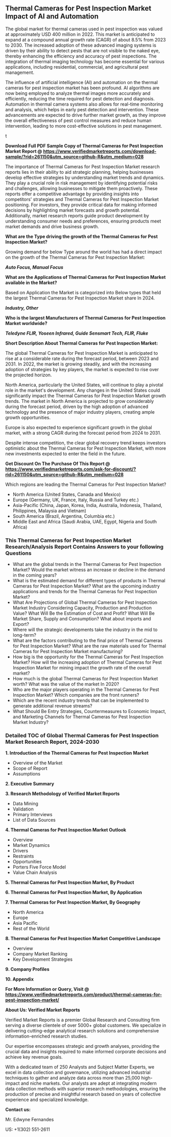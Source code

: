 <h2>Thermal Cameras for Pest Inspection Market Impact of AI and Automation</h2><p>The global market for thermal cameras used in pest inspection was valued at approximately USD 400 million in 2022. This market is anticipated to expand at a compound annual growth rate (CAGR) of about 8.5% from 2023 to 2030. The increased adoption of these advanced imaging systems is driven by their ability to detect pests that are not visible to the naked eye, thereby enhancing the efficiency and accuracy of pest inspections. The integration of thermal imaging technology has become essential for various applications, including residential, commercial, and agricultural pest management.</p><p>The influence of artificial intelligence (AI) and automation on the thermal cameras for pest inspection market has been profound. AI algorithms are now being employed to analyze thermal images more accurately and efficiently, reducing the time required for pest detection and diagnosis. Automation in thermal camera systems also allows for real-time monitoring and analysis, which helps in early pest detection and intervention. These advancements are expected to drive further market growth, as they improve the overall effectiveness of pest control measures and reduce human intervention, leading to more cost-effective solutions in pest management.</p>t</p><p id="" class=""><strong>Download Full PDF Sample Copy of Thermal Cameras for Pest Inspection Market Report @ <a href="https://www.verifiedmarketreports.com/download-sample/?rid=261150&utm_source=github-R&utm_medium=028" target="_blank">https://www.verifiedmarketreports.com/download-sample/?rid=261150&utm_source=github-R&utm_medium=028</a></strong></p><p>The importance of&nbsp;Thermal Cameras for Pest Inspection Market research reports lies in their ability to aid strategic planning, helping businesses develop effective strategies by understanding market trends and dynamics. They play a crucial role in risk management by identifying potential risks and challenges, allowing businesses to mitigate them proactively. These reports offer a competitive advantage by providing insights into competitors' strategies and Thermal Cameras for Pest Inspection Market positioning. For investors, they provide critical data for making informed decisions by highlighting market forecasts and growth potential. Additionally, market research reports guide product development by understanding consumer needs and preferences, ensuring products meet market demands and drive business growth.</p><p><strong>What are the&nbsp;Type driving the growth of the Thermal Cameras for Pest Inspection Market?</strong></p><p id="" class="">Growing demand for below Type around the world has had a direct impact on the growth of the Thermal Cameras for Pest Inspection Market:</p><em><strong>Auto Focus, Manual Focus</strong></em></p><strong>What are the&nbsp;Applications&nbsp;of Thermal Cameras for Pest Inspection Market available in the Market?</strong></p><p id="" class="">Based on Application the Market is categorized into Below types that held the largest Thermal Cameras for Pest Inspection Market share In 2024.</p><em><strong>Industry, Other</strong></em></p><strong>Who is the largest Manufacturers of Thermal Cameras for Pest Inspection Market worldwide?</strong></p><p><em><strong>Teledyne FLIR, Yoseen Infrared, Guide Sensmart Tech, FLIR, Fluke</strong></em></p><p id="" class=""><strong>Short Description About Thermal Cameras for Pest Inspection Market:</strong></p><p>The global Thermal Cameras for Pest Inspection Market is anticipated to rise at a considerable rate during the forecast period, between 2023 and 2031. In 2022, the market is growing steadily, and with the increasing adoption of strategies by key players, the market is expected to rise over the projected horizon.</p><p>North America, particularly the United States, will continue to play a pivotal role in the market's development. Any changes in the United States could significantly impact the Thermal Cameras for Pest Inspection Market growth trends. The market in North America is projected to grow considerably during the forecast period, driven by the high adoption of advanced technology and the presence of major industry players, creating ample growth opportunities.</p><p>Europe is also expected to experience significant growth in the global market, with a strong CAGR during the forecast period from 2024 to 2031.</p><p>Despite intense competition, the clear global recovery trend keeps investors optimistic about the Thermal Cameras for Pest Inspection Market, with more new investments expected to enter the field in the future.</p><p id="" class=""><strong>Get Discount On The Purchase Of This Report @ <a href="https://www.verifiedmarketreports.com/ask-for-discount/?rid=261150&utm_source=github-R&utm_medium=028" target="_blank">https://www.verifiedmarketreports.com/ask-for-discount/?rid=261150&utm_source=github-R&utm_medium=028</a></strong></p>Which regions are leading the Thermal Cameras for Pest Inspection Market?</p><ul><li>North America (United States, Canada and Mexico)</li><li>Europe (Germany, UK, France, Italy, Russia and Turkey etc.)</li><li>Asia-Pacific (China, Japan, Korea, India, Australia, Indonesia, Thailand, Philippines, Malaysia and Vietnam)</li><li>South America (Brazil, Argentina, Columbia etc.)</li><li>Middle East and Africa (Saudi Arabia, UAE, Egypt, Nigeria and South Africa)</li></ul><h3 id="" class="">This Thermal Cameras for Pest Inspection Market Research/Analysis Report Contains Answers to your following Questions</h3><ul><li>What are the global trends in the Thermal Cameras for Pest Inspection Market? Would the market witness an increase or decline in the demand in the coming years?</li><li>What is the estimated demand for different types of products in Thermal Cameras for Pest Inspection Market? What are the upcoming industry applications and trends for the Thermal Cameras for Pest Inspection Market?</li><li>What Are Projections of Global Thermal Cameras for Pest Inspection Market Industry Considering Capacity, Production and Production Value? What Will Be the Estimation of Cost and Profit? What Will Be Market Share, Supply and Consumption? What about imports and Export?</li><li>Where will the strategic developments take the industry in the mid to long-term?</li><li>What are the factors contributing to the final price of Thermal Cameras for Pest Inspection Market? What are the raw materials used for Thermal Cameras for Pest Inspection Market manufacturing?</li><li>How big is the opportunity for the Thermal Cameras for Pest Inspection Market? How will the increasing adoption of Thermal Cameras for Pest Inspection Market for mining impact the growth rate of the overall market?</li><li>How much is the global Thermal Cameras for Pest Inspection Market worth? What was the value of the market In 2020?</li><li>Who are the major players operating in the Thermal Cameras for Pest Inspection Market? Which companies are the front runners?</li><li>Which are the recent industry trends that can be implemented to generate additional revenue streams?</li><li>What Should Be Entry Strategies, Countermeasures to Economic Impact, and Marketing Channels for Thermal Cameras for Pest Inspection Market Industry?</li></ul><h3 id="" class="">Detailed TOC of Global Thermal Cameras for Pest Inspection Market Research Report, 2024-2030</h3><p id="" class=""><strong>1. Introduction of the Thermal Cameras for Pest Inspection Market</strong></p><ul><li>Overview of the Market</li><li>Scope of Report</li><li>Assumptions</li></ul><p id="" class=""><strong>2. Executive Summary</strong></p><p id="" class=""><strong>3. Research Methodology of Verified Market Reports</strong></p><ul><li>Data Mining</li><li>Validation</li><li>Primary Interviews</li><li>List of Data Sources</li></ul><p id="" class=""><strong>4. Thermal Cameras for Pest Inspection Market Outlook</strong></p><ul><li>Overview</li><li>Market Dynamics</li><li>Drivers</li><li>Restraints</li><li>Opportunities</li><li>Porters Five Force Model</li><li>Value Chain Analysis</li></ul><p id="" class=""><strong>5. Thermal Cameras for Pest Inspection Market, By Product</strong></p><p id="" class=""><strong>6. Thermal Cameras for Pest Inspection Market, By Application</strong></p><p id="" class=""><strong>7. Thermal Cameras for Pest Inspection Market, By Geography</strong></p><ul><li>North America</li><li>Europe</li><li>Asia Pacific</li><li>Rest of the World</li></ul><p id="" class=""><strong>8. Thermal Cameras for Pest Inspection Market Competitive Landscape</strong></p><ul><li>Overview</li><li>Company Market Ranking</li><li>Key Development Strategies</li></ul><p id="" class=""><strong>9. Company Profiles</strong></p><p id="" class=""><strong>10. Appendix</strong></p><p id="" class=""><strong>For More Information or Query, Visit @ <a href="https://www.verifiedmarketreports.com/product/thermal-cameras-for-pest-inspection-market/" target="_blank">https://www.verifiedmarketreports.com/product/thermal-cameras-for-pest-inspection-market/</a></strong></p><p id="" class=""><strong>About Us: Verified Market Reports</strong></p><p id="" class="">Verified Market Reports is a premier Global Research and Consulting firm serving a diverse clientele of over 5000+ global customers. We specialize in delivering cutting-edge analytical research solutions and comprehensive information-enriched research studies.</p><p id="" class="">Our expertise encompasses strategic and growth analyses, providing the crucial data and insights required to make informed corporate decisions and achieve key revenue goals.</p><p id="" class="">With a dedicated team of 250 Analysts and Subject Matter Experts, we excel in data collection and governance, utilizing advanced industrial techniques to gather and analyze data across more than 25,000 high-impact and niche markets. Our analysts are adept at integrating modern data collection methods with superior research methodologies, ensuring the production of precise and insightful research based on years of collective experience and specialized knowledge.</p><p id="" class=""><strong>Contact us:</strong></p><p id="" class="">Mr. Edwyne Fernandes</p><p id="" class="">US: +1(302) 551-2611</p>